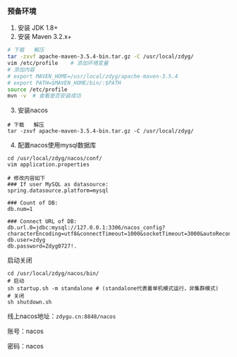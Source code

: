 ### 预备环境

1. 安装 JDK 1.8+
2. 安装 Maven 3.2.x+

```bash
# 下载   解压
tar -zxvf apache-maven-3.5.4-bin.tar.gz -C /usr/local/zdyg/
vim /etc/profile	# 添加环境变量
# 添加内容
# export MAVEN_HOME=/usr/local/zdyg/apache-maven-3.5.4
# export PATH=$MAVEN_HOME/bin/:$PATH
source /etc/profile
mvn -v	# 查看是否安装成功
```

3. 安装nacos

```shell
# 下载   解压
tar -zxvf apache-maven-3.5.4-bin.tar.gz -C /usr/local/zdyg/
```

4. 配置nacos使用mysql数据库

```shell
cd /usr/local/zdyg/nacos/conf/
vim application.properties

# 修改内容如下
### If user MySQL as datasource:
spring.datasource.platform=mysql

### Count of DB:
db.num=1

### Connect URL of DB:
db.url.0=jdbc:mysql://127.0.0.1:3306/nacos_config?characterEncoding=utf8&connectTimeout=1000&socketTimeout=3000&autoReconnect=true
db.user=zdyg
db.password=Zdyg0727!.

```



启动关闭

```shell
cd /usr/local/zdyg/nacos/bin/
# 启动
sh startup.sh -m standalone	# (standalone代表着单机模式运行，非集群模式)
# 关闭
sh shutdown.sh
```



线上nacos地址：`zdygu.cn:8848/nacos`

账号：nacos

密码：nacos

